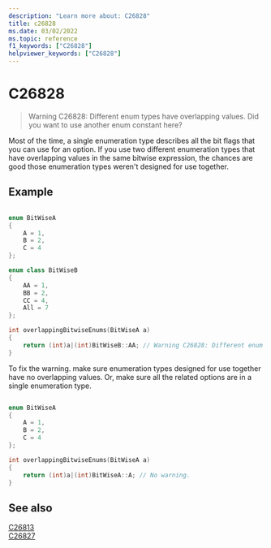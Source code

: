 ```yaml
---
description: "Learn more about: C26828"
title: c26828
ms.date: 03/02/2022
ms.topic: reference
f1_keywords: ["C26828"]
helpviewer_keywords: ["C26828"]
---
```

# C26828

> Warning C26828: Different enum types have overlapping values. Did you want to use another enum constant here?

Most of the time, a single enumeration type describes all the bit flags that you can use for an option. If you use two different enumeration types that have overlapping values in the same bitwise expression, the chances are good those enumeration types weren't designed for use together.

## Example

```cpp

enum BitWiseA
{
    A = 1,
    B = 2,
    C = 4
};

enum class BitWiseB
{
    AA = 1,
    BB = 2,
    CC = 4,
    All = 7
};

int overlappingBitwiseEnums(BitWiseA a) 
{
    return (int)a|(int)BitWiseB::AA; // Warning C26828: Different enum types have overlapping values. Did you want to use another enum constant here?
}
```

To fix the warning. make sure enumeration types designed for use together have no overlapping values. Or, make sure all the related options are in a single enumeration type.

```cpp

enum BitWiseA
{
    A = 1,
    B = 2,
    C = 4
};

int overlappingBitwiseEnums(BitWiseA a) 
{
    return (int)a|(int)BitWiseA::A; // No warning.
}
```

## See also

[C26813](./c26813.md)\
[C26827](./c26827.md)
